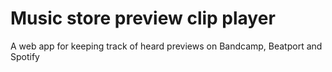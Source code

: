 # Music store preview clip player

A web app for keeping track of heard previews on Bandcamp, Beatport and Spotify

